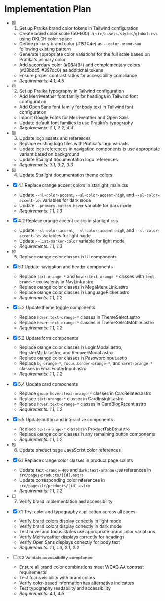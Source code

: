 # Implementation Plan

- [x] 1. Set up Pratika brand color tokens in Tailwind configuration










  - Create brand color scale (50-900) in `src/assets/styles/global.css` using OKLCH color space
  - Define primary brand color (#18204e) as `--color-brand-600` following existing pattern
  - Generate appropriate color variations for the full scale based on Pratika's primary color
  - Add secondary color (#064f94) and complementary colors (#23bdc5, #397dc0) as additional tokens
  - Ensure proper contrast ratios for accessibility compliance
  - _Requirements: 4.1, 4.5_

- [x] 2. Set up Pratika typography in Tailwind configuration





  - Add Merriweather font family for headings in Tailwind font configuration
  - Add Open Sans font family for body text in Tailwind font configuration
  - Import Google Fonts for Merriweather and Open Sans
  - Update default font families to use Pratika's typography
  - _Requirements: 2.1, 2.2, 4.4_

- [x] 3. Update logo assets and references





  - Replace existing logo files with Pratika's logo variants
  - Update logo references in navigation components to use appropriate variant based on background
  - Update Starlight documentation logo references
  - _Requirements: 3.1, 3.2, 3.3_

- [x] 4. Update Starlight documentation theme colors





- [x] 4.1 Replace orange accent colors in starlight_main.css


  - Update `--sl-color-accent`, `--sl-color-accent-high`, and `--sl-color-accent-low` variables for dark mode
  - Update `--primary-button-hover` variable for dark mode
  - _Requirements: 1.1, 1.3_

- [x] 4.2 Replace orange accent colors in starlight.css  


  - Update `--sl-color-accent`, `--sl-color-accent-high`, and `--sl-color-accent-low` variables for light mode
  - Update `--list-marker-color` variable for light mode
  - _Requirements: 1.1, 1.3_

- [x] 5. Replace orange color classes in UI components





- [x] 5.1 Update navigation and header components


  - Replace `text-orange-*` and `hover:text-orange-*` classes with `text-brand-*` equivalents in NavLink.astro
  - Replace orange color classes in MegaMenuLink.astro
  - Replace orange color classes in LanguagePicker.astro
  - _Requirements: 1.1, 1.2_

- [x] 5.2 Update theme toggle components


  - Replace `hover:text-orange-*` classes in ThemeSelect.astro
  - Replace `hover:text-orange-*` classes in ThemeSelectMobile.astro
  - _Requirements: 1.1, 1.2_

- [x] 5.3 Update form components


  - Replace orange color classes in LoginModal.astro, RegisterModal.astro, and RecoverModal.astro
  - Replace orange color classes in PasswordInput.astro
  - Replace `bg-orange-*`, `focus:border-orange-*`, and `caret-orange-*` classes in EmailFooterInput.astro
  - _Requirements: 1.1, 1.2_

- [x] 5.4 Update card components


  - Replace `group-hover:text-orange-*` classes in CardRelated.astro
  - Replace `text-orange-*` classes in CardInsight.astro
  - Replace `hover:text-orange-*` classes in CardBlogRecent.astro
  - _Requirements: 1.1, 1.2_

- [x] 5.5 Update button and interactive components


  - Replace `text-orange-*` classes in ProductTabBtn.astro
  - Replace orange color classes in any remaining button components
  - _Requirements: 1.1, 1.2_

- [x] 6. Update product page JavaScript color references




- [x] 6.1 Replace orange color classes in product page scripts


  - Update `text-orange-400` and `dark:text-orange-300` references in `src/pages/products/[id].astro`
  - Update corresponding color references in `src/pages/fr/products/[id].astro`
  - _Requirements: 1.1, 1.2_

- [ ] 7. Verify brand implementation and accessibility





- [x] 7.1 Test color and typography application across all pages



  - Verify brand colors display correctly in light mode
  - Verify brand colors display correctly in dark mode
  - Test hover and focus states use appropriate brand color variations
  - Verify Merriweather displays correctly for headings
  - Verify Open Sans displays correctly for body text
  - _Requirements: 1.1, 1.3, 2.1, 2.2_



- [ ] 7.2 Validate accessibility compliance





  - Ensure all brand color combinations meet WCAG AA contrast requirements
  - Test focus visibility with brand colors
  - Verify color-based information has alternative indicators
  - Test typography readability and accessibility
  - _Requirements: 4.1, 4.5_